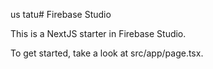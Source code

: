 us
tatu# Firebase Studio

This is a NextJS starter in Firebase Studio.

To get started, take a look at src/app/page.tsx.
